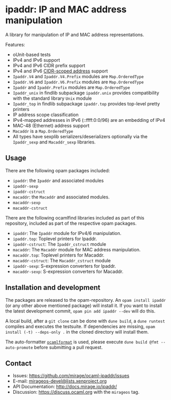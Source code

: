 # ipaddr: IP and MAC address manipulation

A library for manipulation of IP and MAC address representations.

Features:

 * oUnit-based tests
 * IPv4 and IPv6 support
 * IPv4 and IPv6 CIDR prefix support
 * IPv4 and IPv6 [CIDR-scoped address](http://tools.ietf.org/html/rfc4291#section-2.3) support
 * `Ipaddr.V4` and `Ipaddr.V4.Prefix` modules are `Map.OrderedType`
 * `Ipaddr.V6` and `Ipaddr.V6.Prefix` modules are `Map.OrderedType`
 * `Ipaddr` and `Ipaddr.Prefix` modules are `Map.OrderedType`
 * `Ipaddr_unix` in findlib subpackage `ipaddr.unix` provides compatibility with the standard library `Unix` module
 * `Ipaddr_top` in findlib subpackage `ipaddr.top` provides top-level pretty printers
 * IP address scope classification
 * IPv4-mapped addresses in IPv6 (::ffff:0:0/96) are an embedding of IPv4
 * MAC-48 (Ethernet) address support
 * `Macaddr` is a `Map.OrderedType`
 * All types have sexplib serializers/deserializers optionally via the `Ipaddr_sexp` and `Macaddr_sexp` libraries.

## Usage

There are the following opam packages included:

- `ipaddr`: the `Ipaddr` and associated modules
- `ipaddr-sexp`
- `ipaddr-cstruct`
- `macaddr`: the `Macaddr` and associated modules.
- `macaddr-sexp`
- `macaddr-cstruct`

There are the following ocamlfind libraries included as part of this
repository, included as part of the respective opam packages.

- `ipaddr`: The `Ipaddr` module for IPv4/6 manipulation.
- `ipaddr.top`: Toplevel printers for Ipaddr.
- `ipaddr-cstruct`: The `Ipaddr_cstruct` module
- `macaddr`: The `Macaddr` module for MAC address manipulation.
- `macaddr.top`: Toplevel printers for Macaddr.
- `macaddr-cstruct`: The `Macaddr_cstruct` module
- `ipaddr-sexp`: S-expression converters for Ipaddr.
- `macaddr-sexp`: S-expression converters for Macaddr.

## Installation and development

The packages are released to the opam-repository. An `opam install ipaddr`
(or any other above mentioned package) will install it. If you want to install
the latest development commit, `opam pin add ipaddr --dev` will do this.

A local build, after a `git clone` can be done with `dune build`, a
`dune runtest` compiles and executes the testsuite. If dependencies are missing,
`opam install (-t) --deps-only .` in the cloned directory will install them.

The auto-formatter [`ocamlformat`](https://github.com/ocaml-ppx/ocamlformat) is
used, please execute `dune build @fmt --auto-promote` before submitting a pull
request.

## Contact

- Issues: <https://github.com/mirage/ocaml-ipaddr/issues>
- E-mail: <mirageos-devel@lists.xenproject.org>
- API Documentation: <http://docs.mirage.io/ipaddr/>
- Discussion: <https://discuss.ocaml.org> with the `mirageos` tag.
